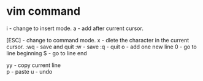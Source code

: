 vim command
========

i - change to insert mode.
a - add after current cursor.

[ESC] - change to command mode.
x - dlete the character in the current cursor.
:wq - save and quit 
:w - save
:q - quit
o - add one new line
0 - go to line beginning
$ - go to line end

yy - copy current line  
p - paste
u - undo

